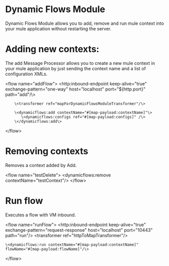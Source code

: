 Dynamic Flows Module
====================

Dynamic Flows Module allows you to add, remove and run mule context into your mule application without restarting the
server.

Adding new contexts:
===================

The add Message Processor allows you to create a new mule context in your mule application by just sending the context name
and a list of configuration XMLs.

\<flow name="addFlow"\>
        \<http:inbound-endpoint keep-alive="true" exchange-pattern="one-way" host="localhost" port="${http.port}" path="add"/\\>

        \<transformer ref="mapForDynamicFlowsModuleTransformer"/\>

        \<dynamicflows:add contextName="#[map-payload:contextName]"\>
           \<dynamicflows:configs ref="#[map-payload:configs]" /\>
        \</dynamicflows:add\>
\</flow\>


Removing contexts
================

 Removes a context added by Add.

 \<flow name="testDelete"\>
        <dynamicflows:remove contextName="testContext"/\>
 \</flow\>


Run flow
========

Executes a flow with VM inbound.

\<flow name="runFlow"\>
    \<http:inbound-endpoint keep-alive="true" exchange-pattern="request-response" host="localhost" port="10443" path="run"/\>
    \<transformer ref="httpToMapTransformer"/\>

    \<dynamicflows:run contextName="#[map-payload:contextName]" flowName="#[map-payload:flowName]"/\>

\</flow\>